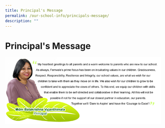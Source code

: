 ```yaml
---
title: Principal's Message
permalink: /our-school-info/principals-message/
description: ""
---
```

# Principal's Message

![](/images/Our%20school%20info/MdmBala%20Message.png)